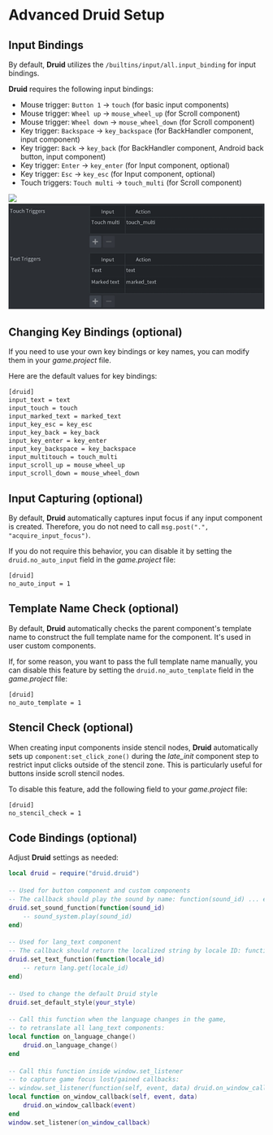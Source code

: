 # Advanced Druid Setup


## Input Bindings

By default, **Druid** utilizes the `/builtins/input/all.input_binding` for input bindings.

**Druid** requires the following input bindings:

- Mouse trigger: `Button 1` -> `touch` (for basic input components)
- Mouse trigger: `Wheel up` -> `mouse_wheel_up` (for Scroll component)
- Mouse trigger: `Wheel down` -> `mouse_wheel_down` (for Scroll component)
- Key trigger: `Backspace` -> `key_backspace` (for BackHandler component, input component)
- Key trigger: `Back` -> `key_back` (for BackHandler component, Android back button, input component)
- Key trigger: `Enter` -> `key_enter` (for Input component, optional)
- Key trigger: `Esc` -> `key_esc` (for Input component, optional)
- Touch triggers: `Touch multi` -> `touch_multi` (for Scroll component)

![](../media/input_binding_2.png)
![](../media/input_binding_1.png)


## Changing Key Bindings (optional)

If you need to use your own key bindings or key names, you can modify them in your *game.project* file.

Here are the default values for key bindings:
```
[druid]
input_text = text
input_touch = touch
input_marked_text = marked_text
input_key_esc = key_esc
input_key_back = key_back
input_key_enter = key_enter
input_key_backspace = key_backspace
input_multitouch = touch_multi
input_scroll_up = mouse_wheel_up
input_scroll_down = mouse_wheel_down
```


## Input Capturing (optional)

By default, **Druid** automatically captures input focus if any input component is created. Therefore, you do not need to call `msg.post(".", "acquire_input_focus")`.

If you do not require this behavior, you can disable it by setting the `druid.no_auto_input` field in the _game.project_ file:
```
[druid]
no_auto_input = 1
```


## Template Name Check (optional)

By default, **Druid** automatically checks the parent component's template name to construct the full template name for the component. It's used in user custom components.

If, for some reason, you want to pass the full template name manually, you can disable this feature by setting the `druid.no_auto_template` field in the _game.project_ file:

```
[druid]
no_auto_template = 1
```


## Stencil Check (optional)

When creating input components inside stencil nodes, **Druid** automatically sets up `component:set_click_zone()` during the _late_init_ component step to restrict input clicks outside of the stencil zone. This is particularly useful for buttons inside scroll stencil nodes.

To disable this feature, add the following field to your _game.project_ file:
```
[druid]
no_stencil_check = 1
```


## Code Bindings (optional)

Adjust **Druid** settings as needed:
```lua
local druid = require("druid.druid")

-- Used for button component and custom components
-- The callback should play the sound by name: function(sound_id) ... end
druid.set_sound_function(function(sound_id)
    -- sound_system.play(sound_id)
end)

-- Used for lang_text component
-- The callback should return the localized string by locale ID: function(locale_id) ... end
druid.set_text_function(function(locale_id)
	-- return lang.get(locale_id)
end)

-- Used to change the default Druid style
druid.set_default_style(your_style)

-- Call this function when the language changes in the game,
-- to retranslate all lang_text components:
local function on_language_change()
    druid.on_language_change()
end

-- Call this function inside window.set_listener
-- to capture game focus lost/gained callbacks:
-- window.set_listener(function(self, event, data) druid.on_window_callback(event, data) end))
local function on_window_callback(self, event, data)
    druid.on_window_callback(event)
end
window.set_listener(on_window_callback)
```
